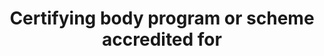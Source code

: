 ---
title: 'Certifying body program or scheme accredited for'
field: 'is.certifyingBody.schemeAccredited'
slug: 'certification-certifying-body-program-or-scheme-accredited-for'
description: 'Scheme names the body is certified for'
comment: 'Select from control list'
required: False
vocabulary: 'vocabulary.txt'
module: 'Certifying Body'
cluster: 'Certification'
policy: 'Controlled value. Multi select from control list.'
layout: 'home'
---